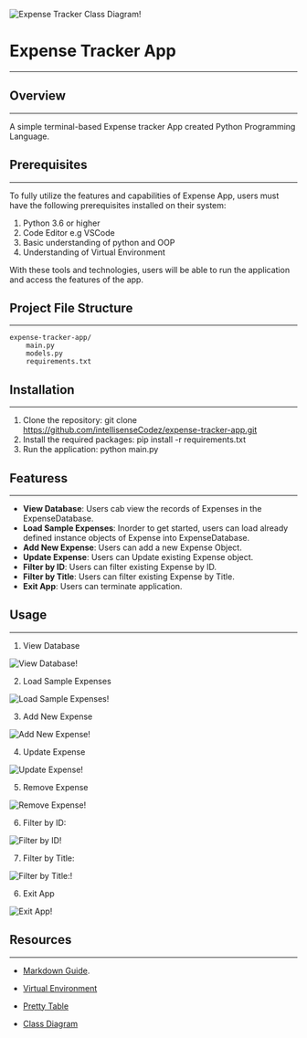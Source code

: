 
![Expense Tracker Class Diagram!](/img/class-diagram.png "Expense Tracker Class Diagram")

# Expense Tracker App
***

## Overview
***
A simple terminal-based Expense tracker App created Python Programming Language. 

## Prerequisites
***
To fully utilize the features and capabilities of Expense App, users must have the following prerequisites installed on their system:

1. Python 3.6 or higher
2. Code Editor e.g VSCode
3. Basic understanding of python and OOP
4. Understanding of Virtual Environment

With these tools and technologies, users will be able to run the application and access the features of the app.

## Project File Structure
***
```
expense-tracker-app/
    main.py
    models.py
    requirements.txt

```

## Installation
***
1. Clone the repository: git clone https://github.com/intellisenseCodez/expense-tracker-app.git
2. Install the required packages: pip install -r requirements.txt
3. Run the application: python main.py

## Featuress
***
* **View Database**: Users cab view the records of Expenses in the ExpenseDatabase.
* **Load Sample Expenses**: Inorder to get started, users can load already defined instance objects of Expense into ExpenseDatabase.
* **Add New Expense**: Users can add a new Expense Object.
* **Update Expense**: Users can Update existing Expense object.
* **Filter by ID**: Users can filter existing Expense by ID.
* **Filter by Title**: Users can filter existing Expense by Title.
* **Exit App**: Users can terminate application.

## Usage
***
1. View Database

![View Database!](/img/welcome.png "View Database")

2. Load Sample Expenses

![Load Sample Expenses!](/img/load-sample-data.png "Load Sample Expenses")

3. Add New Expense

![Add New Expense!](/img/add-new.png "Add New Expense")


4. Update Expense

![Update Expense!](/img/update.png "Update Expense")

5. Remove Expense

![Remove Expense!](/img/remove.png "Remove Expense")

6. Filter by ID:

![Filter by ID!](/img/filter-by-id.png "Filter by ID:")

7. Filter by Title:

![Filter by Title:!](/img/filter-by-title.png "Filter by Title:")

6. Exit App

![Exit App!](/img/exit-app.png "Exit App")

## Resources
***
* [Markdown Guide](https://www.markdownguide.org/basic-syntax/#overview).

* [Virtual Environment](https://www.freecodecamp.org/news/how-to-setup-virtual-environments-in-python/)

* [Pretty Table](https://zetcode.com/python/prettytable/)

* [Class Diagram](https://lucid.app/lucidchart/5b7db24d-1f20-4ac4-8eaa-437a625607b4/edit?beaconFlowId=15CDE8413F6F4D8B&invitationId=inv_3a79aa2f-6b55-4273-8741-0419894c43ac&page=0_0#)
